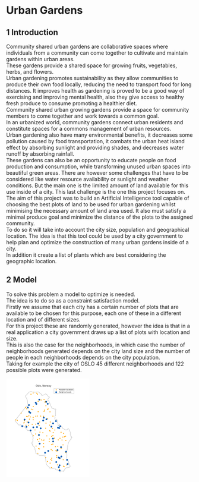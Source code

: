 # Urban Gardens

## 1 Introduction
Community shared urban gardens are collaborative
spaces where individuals from a community can come
together to cultivate and maintain gardens within urban areas.</br>
These gardens provide a shared space for growing fruits, vegetables, herbs, and flowers.</br>
Urban gardening promotes sustainability as they allow communities to produce their own food locally, reducing the need to transport food for long distances. It improves health as gardening is proved to be a good way of exercising and improving mental health, also they give access to healthy fresh produce to consume
promoting a healthier diet. </br>
Community shared urban growing gardens provide a space for community members to come together and work towards a common goal. </br>
In an urbanized world, community gardens connect urban residents and constitute spaces for a commons management of urban resources. </br>
Urban gardening also have many environmental benefits, it decreases some pollution caused by food transportation, it combats the urban heat island effect by absorbing sunlight and providing shades, and decreases water runoff by absorbing rainfall. </br>
These gardens can also be an opportunity to educate people on food production and
consumption, while transforming unused urban spaces into beautiful green areas.
There are however some challenges that have to be considered like water resource availability or sunlight and weather conditions. But the main one is the limited amount of land available for this use inside of a city. This last challenge is
the one this project focuses on. </br>
The aim of this project was to build an Artificial Intelligence tool capable of
choosing the best plots of land to be used for urban gardening whilst minimising the necessary amount of land area used. It also must satisfy a minimal produce goal
and minimize the distance of the plots to the assigned community. </br>
To do so it will take into account the city size, population and geographical location. The idea is that this tool could be used by a city government to help plan and optimize the construction of many urban gardens inside of a city. </br>
In addition it create a list of plants which are best considering the geographic
location.

## 2 Model

To solve this problem a model to optimize is needed.</br>
The idea is to do so as a constraint satisfaction model.</br>
Firstly we assume that each city has a certain number of plots that are available to be chosen for this purpose, each one of these in a different location and of different sizes. </br>
For this project these are randomly generated, however the idea is that in a real application a city government draws up a list of plots with location and size.</br> 
This is also the case for the neighborhoods, in which case the number of neighborhoods generated depends on the city land size and the number of people in each neighborhoods depends on the city population. </br>
Taking for example the city of OSLO 45 different neighborhoods and 122 possible plots were generated. </br>

![Generated plots and neighborhoods for the city of OSLO](imgs/plotOslo.png)


